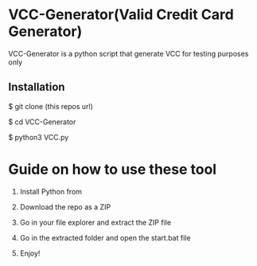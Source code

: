 # VCC-Generator(Valid Credit Card Generator)
VCC-Generator is a python script that generate VCC for testing purposes only<br>  

 
<h2>Installation</h2>
 
<p>$ git clone (this repos url)</p> 
<p>$ cd VCC-Generator</p> 
<p>$ python3 VCC.py</p>    
  
# Guide on how to use these tool  
  
1. Install Python from
 
2. Download the repo as a ZIP   
 
3. Go in your file explorer and extract the ZIP file 
      
4. Go in the extracted folder and open the start.bat file 
 
5. Enjoy!